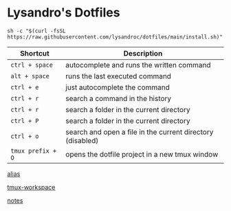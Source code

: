 # Lysandro's Dotfiles

```
sh -c "$(curl -fsSL https://raw.githubusercontent.com/lysandroc/dotfiles/main/install.sh)"
```

Shortcut | Description
--- | --- 
`ctrl + space` | autocomplete and runs the written command 
`alt + space` | runs the last executed command
`ctrl + e` | just autocomplete the command
`ctrl + r` | search a command in the history
`ctrl + r` | search a folder in the current directory
`ctrl + P` | search a folder in the current directory
`ctrl + o` | search and open a file in the current directory (disabled)
`tmux prefix + O` | opens the dotfile project in a new tmux window


 [alias](/.dotfiles/alias_commands.zsh)

 [tmux-workspace](/.dotfiles/tmux)
 
 [notes](https://www.notion.so/Vim-d575e6a95dff4fb993b39c9f122820b3)
